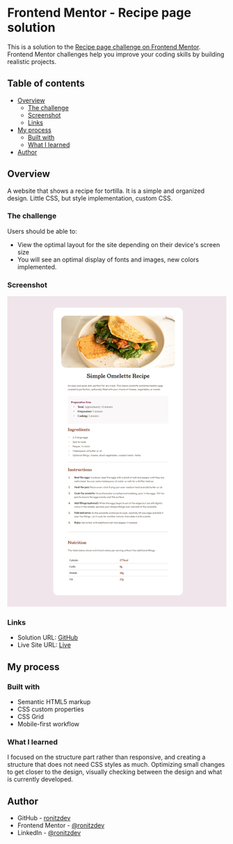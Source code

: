 # Frontend Mentor - Recipe page solution

This is a solution to the [Recipe page challenge on Frontend Mentor](https://www.frontendmentor.io/challenges/recipe-page-KiTsR8QQKm). Frontend Mentor challenges help you improve your coding skills by building realistic projects.

## Table of contents

- [Overview](#overview)
  - [The challenge](#the-challenge)
  - [Screenshot](#screenshot)
  - [Links](#links)
- [My process](#my-process)
  - [Built with](#built-with)
  - [What I learned](#what-i-learned)
- [Author](#author)

## Overview

A website that shows a recipe for tortilla.
It is a simple and organized design.
Little CSS, but style implementation, custom CSS.

### The challenge

Users should be able to:

- View the optimal layout for the site depending on their device's screen size
- You will see an optimal display of fonts and images, new colors implemented.

### Screenshot

![Screenshot](./assets/images/screenshot.png)

### Links

- Solution URL: [GitHub](https://github.com/ronitzdev/recipe-page)
- Live Site URL: [Live](https://recipe-page-ronitzdev.netlify.app/)

## My process

### Built with

- Semantic HTML5 markup
- CSS custom properties
- CSS Grid
- Mobile-first workflow

### What I learned

I focused on the structure part rather than responsive, and creating a structure that does not need CSS styles as much.
Optimizing small changes to get closer to the design, visually checking between the design and what is currently developed.

## Author

- GitHub - [ronitzdev](https://github.com/ronitzdev)
- Frontend Mentor - [@ronitzdev](https://www.frontendmentor.io/profile/ronitzdev)
- LinkedIn - [@ronitzdev](https://www.linkedin.com/in/ronitzdev/)
